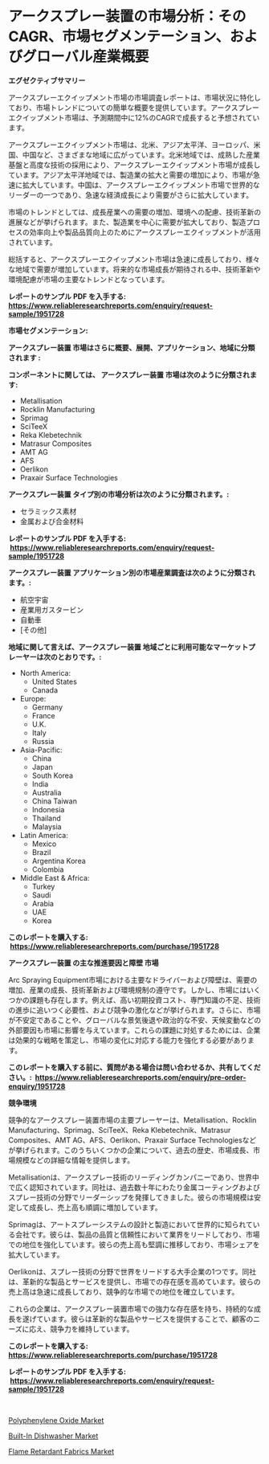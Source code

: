 <p><h1>アークスプレー装置の市場分析：そのCAGR、市場セグメンテーション、およびグローバル産業概要</h1></p><p><strong>エグゼクティブサマリー</strong></p>
<p><p>アークスプレーエクイップメント市場の市場調査レポートは、市場状況に特化しており、市場トレンドについての簡単な概要を提供しています。アークスプレーエクイップメント市場は、予測期間中に12%のCAGRで成長すると予想されています。</p><p>アークスプレーエクイップメント市場は、北米、アジア太平洋、ヨーロッパ、米国、中国など、さまざまな地域に広がっています。北米地域では、成熟した産業基盤と高度な技術の採用により、アークスプレーエクイップメント市場が成長しています。アジア太平洋地域では、製造業の拡大と需要の増加により、市場が急速に拡大しています。中国は、アークスプレーエクイップメント市場で世界的なリーダーの一つであり、急速な経済成長により需要がさらに拡大しています。</p><p>市場のトレンドとしては、成長産業への需要の増加、環境への配慮、技術革新の進展などが挙げられます。また、製造業を中心に需要が拡大しており、製造プロセスの効率向上や製品品質向上のためにアークスプレーエクイップメントが活用されています。</p><p>総括すると、アークスプレーエクイップメント市場は急速に成長しており、様々な地域で需要が増加しています。将来的な市場成長が期待される中、技術革新や環境配慮が市場の主要なトレンドとなっています。</p></p>
<p><strong>レポートのサンプル PDF を入手する: <a href="https://www.reliableresearchreports.com/enquiry/request-sample/1951728">https://www.reliableresearchreports.com/enquiry/request-sample/1951728</a></strong></p>
<p><strong>市場セグメンテーション:</strong></p>
<p><strong> アークスプレー装置 市場はさらに概要、展開、アプリケーション、地域に分類されます :</strong></p>
<p><strong>コンポーネントに関しては、 アークスプレー装置 市場は次のように分類されます: &nbsp;</strong></p>
<p><ul><li>Metallisation</li><li>Rocklin Manufacturing</li><li>Sprimag</li><li>SciTeeX</li><li>Reka Klebetechnik</li><li>Matrasur Composites</li><li>AMT AG</li><li>AFS</li><li>Oerlikon</li><li>Praxair Surface Technologies</li></ul></p>
<p><strong> アークスプレー装置 タイプ別の市場分析は次のように分類されます。:</strong></p>
<p><ul><li>セラミックス素材</li><li>金属および合金材料</li></ul></p>
<p><strong>レポートのサンプル PDF を入手する: &nbsp;<a href="https://www.reliableresearchreports.com/enquiry/request-sample/1951728">https://www.reliableresearchreports.com/enquiry/request-sample/1951728</a></strong></p>
<p><strong> アークスプレー装置 アプリケーション別の市場産業調査は次のように分類されます。:</strong></p>
<p><ul><li>航空宇宙</li><li>産業用ガスタービン</li><li>自動車</li><li>[その他]</li></ul></p>
<p><strong>地域に関して言えば、アークスプレー装置 地域ごとに利用可能なマーケットプレーヤーは次のとおりです。:</strong></p>
<p><ul>
    <li>
        North America:
        <ul>
            <li>United States</li>
            <li>Canada</li>
        </ul>
    </li>
    <li>
        Europe:
        <ul>
            <li>Germany</li>
            <li>France</li>
            <li>U.K.</li>
            <li>Italy</li>
            <li>Russia</li>
        </ul>
    </li>
    <li>
        Asia-Pacific:
        <ul>
            <li>China</li>
            <li>Japan</li>
            <li>South Korea</li>
            <li>India</li>
            <li>Australia</li>
            <li>China Taiwan</li>
            <li>Indonesia</li>
            <li>Thailand</li>
            <li>Malaysia</li>
        </ul>
    </li>
    <li>
        Latin America:
        <ul>
            <li>Mexico</li>
            <li>Brazil</li>
            <li>Argentina Korea</li>
            <li>Colombia</li>
        </ul>
    </li>
    <li>
        Middle East & Africa:
        <ul>
            <li>Turkey</li>
            <li>Saudi</li>
            <li>Arabia</li>
            <li>UAE</li>
            <li>Korea</li>
        </ul>
    </li>
    </ul></p>
<p><strong>このレポートを購入する: &nbsp;<a href="https://www.reliableresearchreports.com/purchase/1951728">https://www.reliableresearchreports.com/purchase/1951728</a></strong></p>
<p><strong>アークスプレー装置 の主な推進要因と障壁 市場</strong></p>
<p><p>Arc Spraying Equipment市場における主要なドライバーおよび障壁は、需要の増加、産業の成長、技術革新および環境規制の遵守です。しかし、市場にはいくつかの課題も存在します。例えば、高い初期投資コスト、専門知識の不足、技術の進歩に追いつく必要性、および競争の激化などが挙げられます。さらに、市場が不安定であることや、グローバルな景気後退や政治的な不安、天候変動などの外部要因も市場に影響を与えています。これらの課題に対処するためには、企業は効果的な戦略を策定し、市場の変化に対応する能力を強化する必要があります。</p></p>
<p><strong>このレポートを購入する前に、質問がある場合は問い合わせるか、共有してください。:&nbsp; <a href="https://www.reliableresearchreports.com/enquiry/pre-order-enquiry/1951728">https://www.reliableresearchreports.com/enquiry/pre-order-enquiry/1951728</a></strong></p>
<p><strong>競争環境</strong></p>
<p><p>競争的なアークスプレー装置市場の主要プレーヤーは、Metallisation、Rocklin Manufacturing、Sprimag、SciTeeX、Reka Klebetechnik、Matrasur Composites、AMT AG、AFS、Oerlikon、Praxair Surface Technologiesなどが挙げられます。このうちいくつかの企業について、過去の歴史、市場成長、市場規模などの詳細な情報を提供します。</p><p>Metallisationは、アークスプレー技術のリーディングカンパニーであり、世界中で広く認知されています。同社は、過去数十年にわたり金属コーティングおよびスプレー技術の分野でリーダーシップを発揮してきました。彼らの市場規模は安定して成長し、売上高も順調に増加しています。</p><p>Sprimagは、アートスプレーシステムの設計と製造において世界的に知られている会社です。彼らは、製品の品質と信頼性において業界をリードしており、市場での地位を強化しています。彼らの売上高も堅調に推移しており、市場シェアを拡大しています。</p><p>Oerlikonは、スプレー技術の分野で世界をリードする大手企業の1つです。同社は、革新的な製品とサービスを提供し、市場での存在感を高めています。彼らの売上高は急速に成長しており、競争的な市場での地位を確立しています。</p><p>これらの企業は、アークスプレー装置市場での強力な存在感を持ち、持続的な成長を遂げています。彼らは革新的な製品やサービスを提供することで、顧客のニーズに応え、競争力を維持しています。</p></p>
<p><strong>このレポートを購入する: &nbsp; <a href="https://www.reliableresearchreports.com/purchase/1951728">https://www.reliableresearchreports.com/purchase/1951728</a></strong></p>
<p><strong>レポートのサンプル PDF を入手する: &nbsp;<a href="https://www.reliableresearchreports.com/enquiry/request-sample/1951728">https://www.reliableresearchreports.com/enquiry/request-sample/1951728</a></strong><strong></strong></p>
<p>&nbsp;</p>
<p><p><a href="https://forested-sushi-9b0.notion.site/Polyphenylene-Oxide-Market-Size-and-Growth-Market-Segmentation-Regional-and-Country-Breakdowns-an-00ef3455040b4a819306defc495f91b6">Polyphenylene Oxide Market</a></p><p><a href="https://github.com/Chiragrp22/Market-Research-Report-List-3/blob/main/built-in-dishwasher-market.md">Built-In Dishwasher Market</a></p><p><a href="https://lydian-appliance-61d.notion.site/Flame-Retardant-Fabrics-Market-Analysis-and-Market-Size-Global-Industry-Overview-Market-Segmentati-22f476cbe9d6433185995ee4a3297f8c">Flame Retardant Fabrics Market</a></p></p>